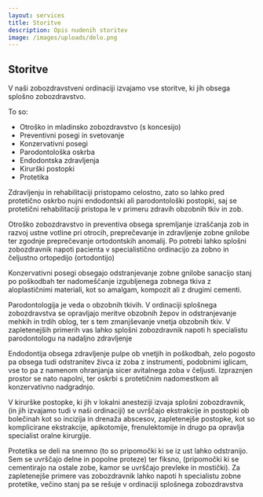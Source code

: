 ```yaml
---
layout: services
title: Storitve
description: Opis nudenih storitev
image: /images/uploads/delo.png
---
```


## Storitve

V naši zobozdravstveni ordinaciji izvajamo vse storitve, ki jih obsega splošno zobozdravstvo.

To so:
- Otroško in mladinsko zobozdravstvo (s koncesijo)
- Preventivni posegi in svetovanje
- Konzervativni posegi
- Parodontološka oskrba
- Endodontska zdravljenja
- Kirurški postopki
- Protetika

Zdravljenju in rehabilitaciji pristopamo celostno, zato so lahko pred protetično oskrbo nujni  endodontski ali parodontološki postopki, saj se protetični rehabilitaciji pristopa le v primeru zdravih obzobnih tkiv in zob.

Otroško zobozdravstvo in preventiva obsega spremljanje izraščanja zob in razvoj ustne votline pri otrocih, preprečevanje in zdravljenje zobne gnilobe ter zgodnje preprečevanje ortodontskih anomalij. Po potrebi lahko splošni zobozdravnik napoti pacienta v specialistično ordinacijo za zobno in čeljustno ortopedijo (ortodontijo)

Konzervativni posegi obsegajo odstranjevanje zobne gnilobe sanacijo stanj po poškodbah ter nadomeščanje izgubljenega zobnega tkiva z aloplastičnimi materiali, kot so amalgam, kompozit ali z drugimi cementi.

Parodontologija je veda o obzobnih tkivih. V ordinaciji splošnega zobozdravstva se opravljajo meritve obzobnih žepov in odstranjevanje mehkih in trdih oblog, ter s tem zmanjševanje vnetja obzobnih tkiv. V zapletenejših primerih vas lahko splošni zobozdravnik napoti h specialistu parodontologu na nadaljno zdravljenje

Endodontija obsega zdravljenje pulpe ob vnetjih in poškodbah, zelo pogosto pa obsega tudi odstranitev živca iz zoba z instrumenti, podobnimi iglicam, vse to pa z  namenom ohranjanja sicer avitalnega zoba v čeljusti. Izpraznjen prostor se nato napolni, ter oskrbi s protetičnim nadomestkom  ali konzervativno nadgradnjo.

V kirurške postopke, ki jih v lokalni anesteziji izvaja splošni zobozdravnik, (in jih izvajamo tudi v naši ordinaciji) se uvrščajo ekstrakcije in postopki ob bolečinah kot so incizija in drenaža abscesov, zapletenejše postopke, kot so komplicirane ekstrakcije, apikotomije, frenulektomije in drugo pa opravlja specialist oralne kirurgije.

Protetika se deli na snemno (to so pripomočki ki se iz ust lahko odstranijo. Sem se uvrščajo delne in  popolne proteze) ter fiksno, (pripomočki ki se cementirajo na ostale zobe, kamor se uvrščajo prevleke in mostički). Za zapletenejše primere vas zobozdravnik lahko napoti h specialistu zobne protetike, večino stanj pa se rešuje v ordinaciji splošnega zobozdravstva


